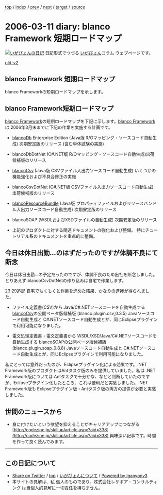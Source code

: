 [top](../index.html) 
 / [index](index.html) 
 / [prev](ig060309.html) 
 / [next](ig060312.html) 
 / [target](http://www.igapyon.jp/igapyon/diary/2006/ig060311.html) 
 / [source](https://github.com/igapyon/diary/blob/master/2006/ig060311.src.md) 

2006-03-11 diary: blanco Framework 短期ロードマップ
=====================================================================================================
[![いがぴょんの日記](http://www.igapyon.jp/igapyon/diary/images/iga200306s.jpg "いがぴょん")](http://www.igapyon.jp/igapyon/diary/memo/memoigapyon.html) 日記形式でつづる [いがぴょん](http://www.igapyon.jp/igapyon/diary/memo/memoigapyon.html)コラム ウェブページです。

[old-v2](ig060311-orig.html)

## blanco Framework 短期ロードマップ

blanco Frameworkの短期ロードマップを示します。


## blanco Framework短期ロードマップ

[blanco Framework](http://www.igapyon.jp/blanco/blanco.ja.html)の短期ロードマップを下記に示します。[blanco Framework](http://www.igapyon.jp/blanco/blanco.ja.html)は
2006年3月末までに下記の作業を実施する計画です。

* [blancoDb](http://www.igapyon.jp/blanco/blancodb.html) Enterprise Edition (Java版 R/Oマッピング・ソースコード自動生成)
  次期安定版のリリース (含む単体試験の実施)
  
* blancoDbDotNet (C#.NET版 R/Oマッピング・ソースコード自動生成)出荷候補版のリリース
  
* [blancoCsv](http://www.igapyon.jp/blanco/blancocsv.html) (Java版 CSVファイル入出力ソースコード自動生成)
  いくつかの機能強化および不具合修正の実施
  
* blancoCsvDotNet (C#.NET版 CSVファイル入出力ソースコード自動生成)
  出荷候補版のリリース
  
* [blancoResourceBundle](http://www.igapyon.jp/blanco/blancoresourcebundle.html) (Java版 プロパティファイルおよびリソースバンドル入出力ソースコード自動生成)
  次期安定版のリリース
  
* blancoSOAP (WSDLおよびXSDファイルの自動生成)
  次期安定版のリリース
  
* 上記のプロダクトに対する関連ドキュメントの強化および整備。
  特にチュートリアル系のドキュメントを重点的に整備。

## 今日は休日出勤…のはずだったのですが体調不良にて断念

今日は休日出勤…の予定だったのですが、体調不良のため出社を断念しました。とりあえず blancoCsvDotNetの作り込みは自宅で作業します。

23:29追記 自宅でもくもくと作業を進めた結果、かなりの進捗が得られました。

* ファイル定義書(CSV)から Java/C#.NETソースコードを自動生成する [blancoCsv](http://www.igapyon.jp/blanco/blancocsv.html)の公開ベータ版候補版
  (blanco.plugin.csv_0.3.5)
  Javaソースコード自動生成と C#.NETソースコード自動生成とが、同じEclipseプラグインで利用可能になりました。
  
* 電文処理定義書・電文定義書から WSDL/XSD/Java/C#.NETソースコードを自動生成する [blancoSOAP](http://www.igapyon.jp/blanco/blancosoap.html)の公開ベータ版候補版
  (blanco.plugin.soap_0.8.8)
  Javaソースコード自動生成と C#.NETソースコード自動生成とが、同じEclipseプラグインで利用可能になりました。

私にとっては意外だったのが、Eclipseプラグイン化による効果です。.NET Framework版のプロダクトはAntタスク版のみを提供していました。私は
.NET Framework版については Antタスクで十分かな、などと判断していたのですが、Eclipseプラグイン化したところ、これは便利だと実感しました。.NET
Framework版も Eclipseプラグイン版・Antタスク版の両方の提供が必要と実感しました。

## 世間のニュースから

* 身に付けたいという欲望を抑えることがキャリアアップにつながる
  [http://codezine.jp/skillup/article.aspx?aid=338](http://codezine.jp/skillup/article.aspx?aid=338)
  興味深い記事です。時間を作って良く読んでみます。


----------------------------------------------------------------------------------------------------

## この日記について

* [Share on Twitter](https://twitter.com/intent/tweet?hashtags=igapyon%2Cdiary%2C%E3%81%84%E3%81%8C%E3%81%B4%E3%82%87%E3%82%93&text=blanco+Framework+%E7%9F%AD%E6%9C%9F%E3%83%AD%E3%83%BC%E3%83%89%E3%83%9E%E3%83%83%E3%83%97&url=http%3A%2F%2Fwww.igapyon.jp%2Figapyon%2Fdiary%2F2006%2Fig060311.html) / [top](../index.html) / [いがぴょんについて](http://www.igapyon.jp/igapyon/diary/memo/memoigapyon.html) / [Powered by Igapyonv3](https://github.com/igapyon/igapyonv3)
* 本サイトの見解は、私 個人のものであり、株式会社レザボア・コンサルティング は当個人的見解に一切責任を持ちません。 
